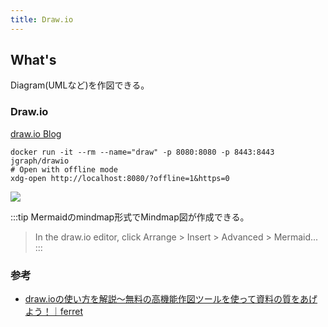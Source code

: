 ```yaml
---
title: Draw.io
---
```

## What's

Diagram(UMLなど)を作図できる。

### Draw.io

[draw.io Blog](https://www.drawio.com/blog)

```shell title="Draw.ioをDockerから動かす"
docker run -it --rm --name="draw" -p 8080:8080 -p 8443:8443 jgraph/drawio
# Open with offline mode
xdg-open http://localhost:8080/?offline=1&https=0 
```

![](/img/docs/Diagram-draw-io-app.png)

:::tip
Mermaidのmindmap形式でMindmap図が作成できる。
> In the draw.io editor, click Arrange > Insert > Advanced > Mermaid...
:::

### 参考

- [draw.ioの使い方を解説〜無料の高機能作図ツールを使って資料の質をあげよう！｜ferret](https://ferret-plus.com/8408)
